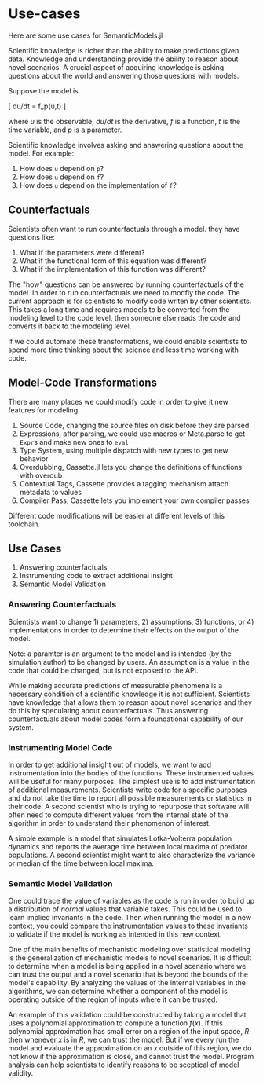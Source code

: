 # Use-cases

Here are some use cases for SemanticModels.jl

Scientific knowledge is richer than the ability to make predictions given data.
Knowledge and understanding provide the ability to reason about novel scenarios. 
A crucial aspect of acquiring knowledge is asking questions about the world and
answering those questions with models.

Suppose the model is 

\[
  du/dt = f_p(u,t) 
\]

where $u$ is the observable, $du/dt$ is the derivative, $f$ is a function, $t$ is the time variable, and $p$ is a parameter. 

Scientific knowledge involves asking and answering questions about the model. For example:
1. How does `u` depend on `p`?
2. How does `u` depend on `f`?
3. How does `u` depend on the implementation of `f`?

## Counterfactuals

Scientists often want to run counterfactuals through a model. they have questions like: 

1. What if the parameters were different?
2. What if the functional form of this equation was different?
3. What if the implementation of this function was different?

The "how" questions can be answered by running counterfactuals of the model.
In order to run counterfactuals we need to modfiy the code. 
The current approach is for scientists to modify code writen by other scientists.
This takes a long time and requires models to be converted from the modeling level to the code level, 
then someone else reads the code and converts it back to the modeling level.

If we could automate these transformations, we could enable scientists to spend more time 
thinking about the science and less time working with code. 

## Model-Code Transformations

There are many places we could modify code in order to give it new features for modeling.

1. Source Code, changing the source files on disk before they are parsed
2. Expressions, after parsing, we could use macros or Meta.parse to get `Expr`s and make new ones to `eval`
3. Type System, using multiple dispatch with new types to get new behavior
4. Overdubbing, Cassette.jl lets you change the definitions of functions with overdub
5. Contextual Tags, Cassette provides a tagging mechanism attach metadata to values
6. Compiler Pass, Cassette lets you implement your own compiler passes

Different code modifications will be easier at different levels of this toolchain.

## Use Cases

1. Answering counterfactuals
2. Instrumenting code to extract additional insight
3. Semantic Model Validation

### Answering Counterfactuals

Scientists want to change 1) parameters, 2) assumptions, 3) functions, or
4) implementations in order to determine their effects on the output of the model.

Note: a paramter is an argument to the model and is intended (by the simulation author)
to be changed by users. An assumption is a value in the code that could be changed,
but is not exposed to the API.

While making accurate predictions of measurable phenomena is a necessary
condition of a scientific knowledge it is not sufficient. Scientists have
knowledge that allows them to reason about novel scenarios and they do this by
speculating about counterfactuals. Thus answering counterfactuals about model codes form a
foundational capability of our system.

### Instrumenting Model Code

In order to get additional insight out of models, we want to add
instrumentation into the bodies of the functions. These instrumented values will be useful
for many purposes. The simplest use is to add instrumentation of additional measurements.
Scientists write code for a specific purposes and do not take the time to report all
possible measurements or statistics in their code. A second scientist who is trying to repurpose
that software will often need to compute different values from the internal state of the algorithm
in order to understand their phenomenon of interest.

A simple example is a model that simulates Lotka-Volterra population dynamics
and reports the average time between local maxima of predator populations. A
second scientist might want to also characterize the variance or median of the
time between local maxima.

### Semantic Model Validation

One could trace the value of variables as the code 
is run in order to build up a distribution of *normal* values that variable takes.
This could be used to learn implied invariants in the code.
Then when running the model in a new context, you could compare the instrumentation
values to these invariants to validate if the model is working
as intended in this new context.

One of the main benefits of mechanistic modeling over statistical modeling is
the generalization of mechanistic models to novel scenarios. It is difficult to
determine when a model is being applied in a novel scenario where we can trust the
output and a novel scenario that is beyond the bounds of the model's capability.
By analyzing the values of the internal variables in the algorithms, we can
determine whether a component of the model is operating outside of the region
of inputs where it can be trusted.

An example of this validation could be constructed by taking a model that uses a
polynomial approximation to compute a function $f(x)$. If this polynomial
approximation has small error on a region of the input space, $R$ then whenever
$x$ is in $R$, we can trust the model. But if we every run the model and
evaluate the approximation on an $x$ outside of this region, we do not know if
the approximation is close, and cannot trust the model. Program analysis can
help scientists to identify reasons to be sceptical of model validity.


